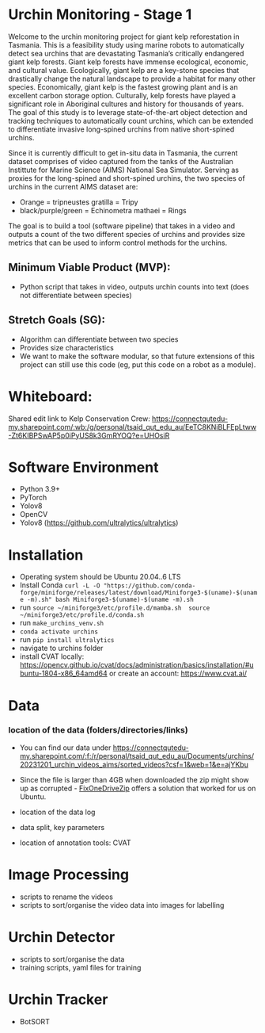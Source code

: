# Urchin Monitoring - Stage 1

Welcome to the urchin monitoring project for giant kelp reforestation in Tasmania. This is a feasibility study using marine robots to automatically detect sea urchins that are devastating Tasmania’s critically endangered giant kelp forests. Giant kelp forests have immense ecological, economic, and cultural value. Ecologically, giant kelp are a key-stone species that drastically change the natural landscape to provide a habitat for many other species. Economically, giant kelp is the fastest growing plant and is an excellent carbon storage option. Culturally, kelp forests have played a significant role in Aboriginal cultures and history for thousands of years. The goal of this study is to leverage state-of-the-art object detection and tracking techniques to automatically count urchins, which can be extended to differentiate invasive long-spined urchins from native short-spined urchins. 

Since it is currently difficult to get in-situ data in Tasmania, the current dataset comprises of video captured from the tanks of the Australian Instittute for Marine Science (AIMS) National Sea Simulator.  Serving as proxies for the long-spined and short-spined urchins, the two species of urchins in the current AIMS dataset are:

  - Orange = tripneustes gratilla = Tripy
  - black/purple/green = Echinometra mathaei = Rings

The goal is to build a tool (software pipeline) that takes in a video and outputs a count of the two different species of urchins and provides size metrics that can be used to inform control methods for the urchins. 

## Minimum Viable Product (MVP):
- Python script that takes in video, outputs urchin counts into text (does not differentiate between species)

## Stretch Goals (SG):
- Algorithm  can differentiate between two species
- Provides size characteristics
- We want to make the software modular, so that future extensions of this project can still use this code (eg, put this code on a robot as a module). 

# Whiteboard:
Shared edit link to Kelp Conservation Crew:
https://connectqutedu-my.sharepoint.com/:wb:/g/personal/tsaid_qut_edu_au/EeTC8KNiBLFEpLtww-Zt6KIBPSwAP5p0iPyUS8k3GmRYOQ?e=UHOsiR

# Software Environment
- Python 3.9+
- PyTorch
- Yolov8
- OpenCV
- Yolov8 (https://github.com/ultralytics/ultralytics)

# Installation
- Operating system should be Ubuntu 20.04..6 LTS
- Install Conda `curl -L -O "https://github.com/conda-forge/miniforge/releases/latest/download/Miniforge3-$(uname)-$(uname -m).sh"
bash Miniforge3-$(uname)-$(uname -m).sh`
- run `source ~/miniforge3/etc/profile.d/mamba.sh 
source ~/miniforge3/etc/profile.d/conda.sh`
- run `make_urchins_venv.sh`
- `conda activate urchins`
- run `pip install ultralytics` 
- navigate to urchins folder
- install CVAT locally: https://opencv.github.io/cvat/docs/administration/basics/installation/#ubuntu-1804-x86_64amd64 or create an account: https://www.cvat.ai/

# Data
### location of the data (folders/directories/links)
- You can find our data under https://connectqutedu-my.sharepoint.com/:f:/r/personal/tsaid_qut_edu_au/Documents/urchins/20231201_urchin_videos_aims/sorted_videos?csf=1&web=1&e=ajYKbu
- Since the file is larger than 4GB when downloaded the zip might show up as corrupted - [FixOneDriveZip](https://github.com/pmqs/Fix-OneDrive-Zip) offers a solution that worked for us on Ubuntu. 
  
- location of the data log
- data split, key parameters
- location of annotation tools: CVAT

# Image Processing
- scripts to rename the videos
- scripts to sort/organise the video data into images for labelling

# Urchin Detector
- scripts to sort/organise the data 
- training scripts, yaml files for training 

# Urchin Tracker
- BotSORT



